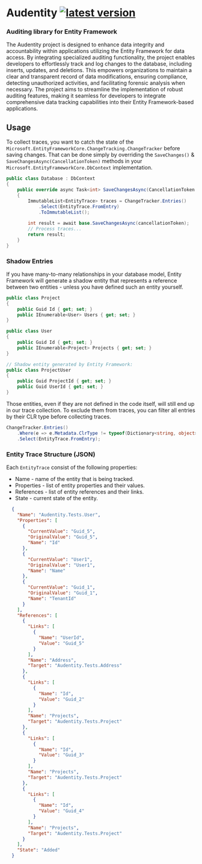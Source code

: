 # Audentity [![latest version](https://img.shields.io/nuget/v/Audentity)](https://www.nuget.org/packages/Audentity)

### Auditing library for Entity Framework

The Audentity project is designed to enhance data integrity and accountability within applications utilizing the Entity
Framework
for data access. By integrating specialized auditing functionality, the project enables developers to effortlessly track
and log changes to the database, including inserts, updates, and deletions. This empowers organizations to maintain a
clear and transparent record of data modifications, ensuring compliance, detecting unauthorized activities, and
facilitating
forensic analysis when necessary. The project aims to streamline the implementation of robust auditing features, making
it seamless for developers to integrate comprehensive data tracking capabilities into their Entity Framework-based
applications.

## Usage

To collect traces, you want to catch the state of the `Microsoft.EntityFrameworkCore.ChangeTracking.ChangeTracker`
before saving changes. That can be done simply by overriding the `SaveChanges()` & `SaveChangesAsync(CancellationToken)`
methods in your `Microsoft.EntityFrameworkCore.DbContext` implementation.

```csharp
public class Database : DbContext
{
    public override async Task<int> SaveChangesAsync(CancellationToken cancellationToken = new())
    {
        ImmutableList<EntityTrace> traces = ChangeTracker.Entries()
            .Select(EntityTrace.FromEntry)
            .ToImmutableList();
        
        int result = await base.SaveChangesAsync(cancellationToken);
        // Process traces...
        return result;
    }
}
```

### Shadow Entries

If you have many-to-many relationships in your database model, Entity Framework will generate a shadow entity that
represents a reference between two entities - unless you have defined such an entity yourself.

```csharp
public class Project
{
    public Guid Id { get; set; }
    public IEnumerable<User> Users { get; set; }
}

public class User
{
    public Guid Id { get; set; }
    public IEnumerable<Project> Projects { get; set; }
}

// Shadow entity generated by Entity Framework:
public class ProjectUser
{
    public Guid ProjectId { get; set; }
    public Guid UserId { get; set; }
}
```

Those entities, even if they are not defined in the code itself, will still end up in our trace collection.
To exclude them from traces, you can filter all entries by their CLR type before collecting traces.

```csharp
ChangeTracker.Entries()
    .Where(e => e.Metadata.ClrType != typeof(Dictionary<string, object>))
    .Select(EntityTrace.FromEntry);
```

### Entity Trace Structure (JSON)

Each `EntityTrace` consist of the following properties:

- Name - name of the entity that is being tracked.
- Properties - list of entity properties and their values.
- References - list of entity references and their links.
- State - current state of the entity.

```json
  {
    "Name": "Audentity.Tests.User",
    "Properties": [
      {
        "CurrentValue": "Guid_5",
        "OriginalValue": "Guid_5",
        "Name": "Id"
      },
      {
        "CurrentValue": "User1",
        "OriginalValue": "User1",
        "Name": "Name"
      },
      {
        "CurrentValue": "Guid_1",
        "OriginalValue": "Guid_1",
        "Name": "TenantId"
      }
    ],
    "References": [
      {
        "Links": [
          {
            "Name": "UserId",
            "Value": "Guid_5"
          }
        ],
        "Name": "Address",
        "Target": "Audentity.Tests.Address"
      },
      {
        "Links": [
          {
            "Name": "Id",
            "Value": "Guid_2"
          }
        ],
        "Name": "Projects",
        "Target": "Audentity.Tests.Project"
      },
      {
        "Links": [
          {
            "Name": "Id",
            "Value": "Guid_3"
          }
        ],
        "Name": "Projects",
        "Target": "Audentity.Tests.Project"
      },
      {
        "Links": [
          {
            "Name": "Id",
            "Value": "Guid_4"
          }
        ],
        "Name": "Projects",
        "Target": "Audentity.Tests.Project"
      }
    ],
    "State": "Added"
  }
```